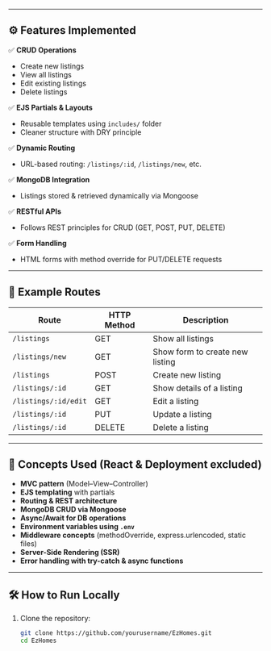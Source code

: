 
---

## ⚙️ Features Implemented

✅ **CRUD Operations**  
- Create new listings  
- View all listings  
- Edit existing listings  
- Delete listings  

✅ **EJS Partials & Layouts**  
- Reusable templates using `includes/` folder  
- Cleaner structure with DRY principle  

✅ **Dynamic Routing**  
- URL-based routing: `/listings/:id`, `/listings/new`, etc.

✅ **MongoDB Integration**  
- Listings stored & retrieved dynamically via Mongoose

✅ **RESTful APIs**  
- Follows REST principles for CRUD (GET, POST, PUT, DELETE)

✅ **Form Handling**  
- HTML forms with method override for PUT/DELETE requests

---

## 🧩 Example Routes

| Route | HTTP Method | Description |
|--------|--------------|--------------|
| `/listings` | GET | Show all listings |
| `/listings/new` | GET | Show form to create new listing |
| `/listings` | POST | Create new listing |
| `/listings/:id` | GET | Show details of a listing |
| `/listings/:id/edit` | GET | Edit a listing |
| `/listings/:id` | PUT | Update a listing |
| `/listings/:id` | DELETE | Delete a listing |

---

## 🧠 Concepts Used (React & Deployment excluded)

- **MVC pattern** (Model–View–Controller)  
- **EJS templating** with partials  
- **Routing & REST architecture**  
- **MongoDB CRUD via Mongoose**  
- **Async/Await for DB operations**  
- **Environment variables using `.env`**  
- **Middleware concepts** (methodOverride, express.urlencoded, static files)  
- **Server-Side Rendering (SSR)**  
- **Error handling with try-catch & async functions**  

---

## 🛠️ How to Run Locally

1. Clone the repository:
   ```bash
   git clone https://github.com/yourusername/EzHomes.git
   cd EzHomes
